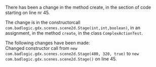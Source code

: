 There has been a change in the method create, in the section of code starting on line nr 45.
  
The change is in the constructorcall ```com.badlogic.gdx.scenes.scene2d.Stage(int,int,boolean)```, in an assignment, in the method ```create```, in the class ```ComplexActionTest```.
  
The following changes have been made:  
Changed constructor call from ```new com.badlogic.gdx.scenes.scene2d.Stage(480, 320, true)``` to ```new com.badlogic.gdx.scenes.scene2d.Stage()``` on line 45.  
